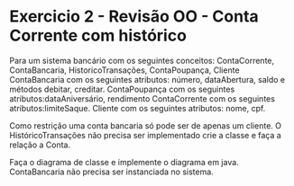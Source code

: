 # Exercicio 2 - Revisão OO - Conta Corrente com histórico

Para um sistema bancário com os seguintes conceitos: ContaCorrente, ContaBancaria, HistoricoTransações, ContaPoupança, Cliente
ContaBancaria com os seguintes atributos: número, dataAbertura, saldo e métodos debitar, creditar.
ContaPoupança com os seguintes atributos:dataAniversário, rendimento
ContaCorrente com os seguintes atributos:limiteSaque.
Cliente com os seguintes atributos: nome, cpf.

Como restrição uma conta bancaria só pode ser de apenas um cliente.
O HistóricoTransações não precisa ser implementado crie a classe e faça a relação a Conta.

Faça o diagrama de classe e implemente o diagrama em java. ContaBancaria não precisa ser instanciada no sistema.
